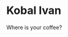 <!DOCTYPE html>
<html lang="en">
  <head>
    <meta charset="UTF-8" />
    <meta name="viewport" content="width=device-width, initial-scale=1.0" />
    <link
      rel="stylesheet"
      href="https://cdn.jsdelivr.net/npm/bootstrap@5.3.8/dist/css/bootstrap.min.css"
    />
  </head>
  <body>
    <h1>Kobal Ivan</h1>
    <p>Where is your coffee?</p>
  </body>
</html>





